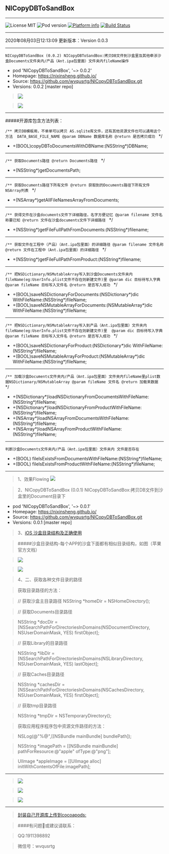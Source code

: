 ## NICopyDBToSandBox
---

![License MIT](https://img.shields.io/github/license/mashape/apistatus.svg?maxAge=2592000)
![Pod version](https://img.shields.io/cocoapods/v/NICopyDBToSandBox.svg?style=flat)
[![Platform info](https://img.shields.io/cocoapods/p/NICopyDBToSandBox.svg?style=flat)](http://cocoadocs.org/docsets/NICopyDBToSandBox)
[![Build Status](https://api.travis-ci.org/NICopyDBToSandBox/NICopyDBToSandBox.svg?branch=master)](https://travis-ci.org/NICopyDBToSandBox/NICopyDBToSandBox)


---
2020年08月03日12:13:09
更新版本：Version 0.0.3

---
`NICopyDBToSandBox (0.0.2)
   NICopyDBToSandBox:拷贝DB文件到沙盒里及其他牵涉沙盒Documents文件夹内/产品（Ant.ipa包里面）文件夹内fileName操作`
   - pod 'NICopyDBToSandBox', '~> 0.0.2'
   - Homepage: https://nixinsheng.github.io/
   - Source:   https://github.com/wvqusrtg/NICopyDBToSandBox.git
   - Versions: 0.0.2 [master repo]
>![](./Res/10、0.0.2.png)

>![](./Res/11、0.0.2.png)

---
#####开源库包含方法列表：

`/**
 拷贝DB模板用，不单单可以拷贝 AS.sqlite库文件，还有其他资源文件也可以通用这个方法  DATA_BASE_FILE_NAME
 @param DBName 数据库名称
 @return 是否拷贝成功
` */
- +(BOOL)copyDBToDocumentsWithDBName:(NSString*)DBName;
---
`/**
 获取Documents路径
 @return Documents路径
` */
- +(NSString*)getDocumentsPath;
---
`/**
 获取Documents路径下所有文件
 @return 获取到的Documents路径下所有文件NSArray列表
` */
- +(NSArray*)getAllFileNamesArrayFromDocuments;
---
`/**
 获得文件在沙盒documents文件下详细路径，名字方便记忆
 @param filename 文件名称要已知
 @return 文件在沙盒documents文件下详细路径
` */
- +(NSString*)getFileFullPathFromDocuments:(NSString*)filename;
---
`/**
 获取文件在工程中（产品）（Ant.ipa包里面）的详细路径
 @param filename 文件名称
 @return 文件在工程中（Ant.ipa包里面）的详细路径
` */
- +(NSString*)getFileFullPathFromProduct:(NSString*)filename;
---
`/**
 把NSDictionary/NSMutableArray写入到沙盒Documents文件夹内fileName(eg:UserInfo.plist文件不存在则新建文件)里
 @param dic 目标待写入字典
 @param fileName 目标写入文件名
 @return 是否写入成功
` */
- +(BOOL)saveNSDictionaryForDocuments:(NSDictionary*)dic WithFileName:(NSString*)fileName;
- +(BOOL)saveNSMutableArrayForDocuments:(NSMutableArray*)dic WithFileName:(NSString*)fileName;
---
`/**
 把NSDictionary/NSMutableArray写入到产品（Ant.ipa包里面）文件夹内fileName(eg:UserInfo.plist文件不存在则新建文件)里 
 @param dic 目标待写入字典
 @param fileName 目标写入文件名
 @return 是否写入成功
` */
- +(BOOL)saveNSDictionaryForProduct:(NSDictionary*)dic WithFileName:(NSString*)fileName;
- +(BOOL)saveNSMutableArrayForProduct:(NSMutableArray*)dic WithFileName:(NSString*)fileName;
---
`/**
 加载沙盒Documents文件夹内/产品（Ant.ipa包里面）文件夹内fileName里plist数据NSDictionary/NSMutableArray
 @param fileName 文件名
 @return 加载来数据
` */
- +(NSDictionary*)loadNSDictionaryFromDocumentsWithFileName:(NSString*)fileName;
- +(NSDictionary*)loadNSDictionaryFromProductWithFileName:(NSString*)fileName;
- +(NSArray*)loadNSArrayFromDocumentsWithFileName:(NSString*)fileName;
- +(NSArray*)loadNSArrayFromProductWithFileName:(NSString*)fileName;
---
`判断沙盒Documents文件夹内/产品（Ant.ipa包里面）文件夹内 文件是否存在`
- +(BOOL) fileIsExistsFromDocumentsWithFileName:(NSString*)fileName;
- +(BOOL) fileIsExistsFromProductWithFileName:(NSString*)fileName;
---
>1、效果Flowing
![](./Res/Result.png)

>2、NICopyDBToSandBox (0.0.1)
   NICopyDBToSandBox:拷贝DB文件到沙盒里的Document目录下
   - pod 'NICopyDBToSandBox', '~> 0.0.1'
   - Homepage: https://nixinsheng.github.io/
   - Source:   https://github.com/wvqusrtg/NICopyDBToSandBox.git
   - Versions: 0.0.1 [master repo]

>3、[iOS 沙盒目录结构及正确使用](http://www.jianshu.com/p/dd3f120eb249)

>#####沙盒目录结构-每个APP的沙盒下面都有相似目录结构，如图（苹果官方文档）

>![](http://upload-images.jianshu.io/upload_images/550988-e380ff054e24eb8a.png?imageMogr2/auto-orient/strip%7CimageView2/2/w/1240)

>![](http://upload-images.jianshu.io/upload_images/550988-e6d3ef186a8c1d62.jpg?imageMogr2/auto-orient/strip%7CimageView2/2/w/1240)

>4、二、获取各种文件目录的路径

>获取目录路径的方法：

>// 获取沙盒主目录路径
>NSString *homeDir = NSHomeDirectory();

>// 获取Documents目录路径

>NSString *docDir = [NSSearchPathForDirectoriesInDomains(NSDocumentDirectory, NSUserDomainMask, YES) firstObject];

>// 获取Library的目录路径

>NSString *libDir = [NSSearchPathForDirectoriesInDomains(NSLibraryDirectory, NSUserDomainMask, YES) lastObject];

>// 获取Caches目录路径

>NSString *cachesDir = [NSSearchPathForDirectoriesInDomains(NSCachesDirectory, NSUserDomainMask, YES) firstObject];

>// 获取tmp目录路径

>NSString *tmpDir =  NSTemporaryDirectory();

>获取应用程序程序包中资源文件路径的方法：

>NSLog(@"%@",[[NSBundle mainBundle] bundlePath]);

>NSString *imagePath = [[NSBundle mainBundle] pathForResource:@"apple" ofType:@"png"];

>UIImage *appleImage = [[UIImage alloc] initWithContentsOfFile:imagePath];
---

>![](./Res/7.png)

>![](./Res/8.png)

>![](./Res/9.png)


---

>[封装自己开源库上传到cocoapods:](./封装开源库上传到cocoapods.md)

>####有问题或建议请联系：

>QQ:1911398892

>微信号：wvqusrtg